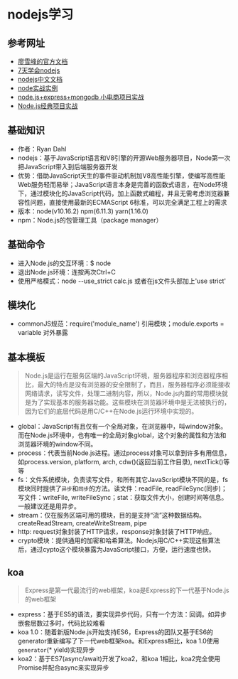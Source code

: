 # nodejs学习

## 参考网址

* [廖雪峰的官方文档](https://www.liaoxuefeng.com/wiki/1022910821149312/1023025235359040)
* [7天学会nodejs](https://nqdeng.github.io/7-days-nodejs/)
* [nodejs中文文档](https://www.nodeapp.cn)
* [node实战实例](http://www.codeceo.com/article/10-best-nodejs-tutorials-demo.html)
* [node.js+express+mongodb 小电商项目实战](https://www.ctolib.com/18820227745-shop-demo-node.html)
* [Node.js经典项目实战](https://www.shiyanlou.com/courses/455)

## 基础知识

* 作者：Ryan Dahl
* nodejs：基于JavaScript语言和V8引擎的开源Web服务器项目，Node第一次把JavaScript带入到后端服务器开发
* 优势：借助JavaScript天生的事件驱动机制加V8高性能引擎，使编写高性能Web服务轻而易举；JavaScript语言本身是完善的函数式语言，在Node环境下，通过模块化的JavaScript代码，加上函数式编程，并且无需考虑浏览器兼容性问题，直接使用最新的ECMAScript 6标准，可以完全满足工程上的需求
* 版本：node(v10.16.2) npm(6.11.3) yarn(1.16.0)
* npm：Node.js的包管理工具（package manager）

## 基础命令

* 进入Node.js的交互环境：$ node
* 退出Node.js环境：连按两次Ctrl+C
* 使用严格模式：node --use_strict calc.js 或者在js文件头部加上'use strict'

## 模块化

* commonJS规范：require('module_name') 引用模块；module.exports = variable 对外暴露

## 基本模板

> Node.js是运行在服务区端的JavaScript环境，服务器程序和浏览器程序相比，最大的特点是没有浏览器的安全限制了，而且，服务器程序必须能接收网络请求，读写文件，处理二进制内容，所以，Node.js内置的常用模块就是为了实现基本的服务器功能。这些模块在浏览器环境中是无法被执行的，因为它们的底层代码是用C/C++在Node.js运行环境中实现的。

* global：JavaScript有且仅有一个全局对象，在浏览器中，叫window对象。而在Node.js环境中，也有唯一的全局对象global，这个对象的属性和方法和浏览器环境的window不同。
* process：代表当前Node.js进程。通过process对象可以拿到许多有用信息，如process.version, platform, arch, cdw()(返回当前工作目录), nextTick()等等
* fs：文件系统模块，负责读写文件，和所有其它JavaScript模块不同的是，fs模块同时提供了`异步`和`同步`的方法。读文件：readFile, readFileSync(同步)；写文件：writeFile, writeFileSync；stat：获取文件大小，创建时间等信息。一般建议还是用异步。
* stream：仅在服务区端可用的模块，目的是支持“流”这种数据结构。createReadStream, createWriteStream, pipe
* http: request对象封装了HTTP请求，response对象封装了HTTP响应。
* crypto模块：提供通用的加密和哈希算法。Nodejs用C/C++实现这些算法后，通过cypto这个模块暴露为JavaScript接口，方便，运行速度也快。

## koa

> Express是第一代最流行的web框架，koa是Express的下一代基于Node.js的web框架

* express：基于ES5的语法，要实现异步代码，只有一个方法：回调。如异步嵌套层数过多时，代码比较难看
* koa 1.0：随着新版Node.js开始支持ES6，Express的团队又基于ES6的generator重新编写了下一代web框架koa。和Express相比，koa 1.0使用`generator`(* yield)实现异步
* koa2：基于ES7(async/await)开发了koa2，和koa 1相比，koa2完全使用Promise并配合async来实现异步
